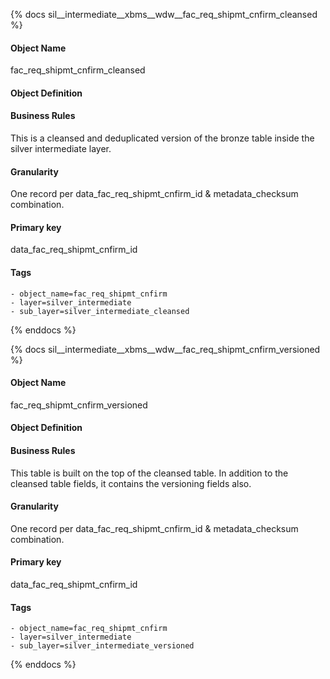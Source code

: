 {% docs sil__intermediate__xbms__wdw__fac_req_shipmt_cnfirm_cleansed %}

#### Object Name
fac_req_shipmt_cnfirm_cleansed

#### Object Definition


#### Business Rules
This is a cleansed and deduplicated version of the bronze table inside the silver intermediate layer.

#### Granularity
One record per data_fac_req_shipmt_cnfirm_id & metadata_checksum combination.

#### Primary key
data_fac_req_shipmt_cnfirm_id

#### Tags
    - object_name=fac_req_shipmt_cnfirm
    - layer=silver_intermediate
    - sub_layer=silver_intermediate_cleansed

{% enddocs %}

{% docs sil__intermediate__xbms__wdw__fac_req_shipmt_cnfirm_versioned %}

#### Object Name
fac_req_shipmt_cnfirm_versioned

#### Object Definition


#### Business Rules
This table is built on the top of the cleansed table. In addition to the cleansed table fields, it contains the versioning fields also.

#### Granularity
One record per data_fac_req_shipmt_cnfirm_id & metadata_checksum combination.

#### Primary key
data_fac_req_shipmt_cnfirm_id

#### Tags
    - object_name=fac_req_shipmt_cnfirm
    - layer=silver_intermediate
    - sub_layer=silver_intermediate_versioned

{% enddocs %}
